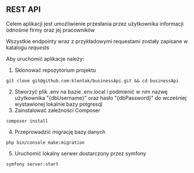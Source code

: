 ## REST API 
Celem aplikacji jest umożliwienie przesłania przez użytkownika informacji odnośnie firmy oraz jej pracowników

Wszystkie endpointy wraz z przykładowymi requestami zostały zapisane w katalogu *requests*

Aby uruchomić aplikacje należy:
1. Sklonować repozytorium projektu
```shell
git clone git@github.com:klentak/businessApi.git && cd businessApi
```
2. Stworzyć plik .env na bazie .env.local i podmienić w nim nazwę użytkownika "{dbUsername}" oraz hasło "{dbPassword}" do wcześniej wystawionej lokalnie bazy potgresql
3. Zainstalować zależności Composer
```shell
composer install
```
4. Przeprowadzić migrację bazy danych
```shell
php bin/console make:migration
```
5. Uruchomić lokalny serwer dostarczony przez symfony
```shell
symfony server:start
```
